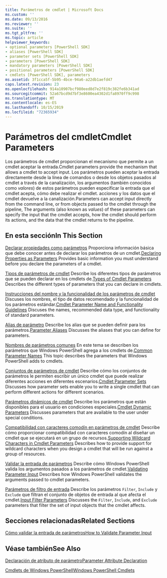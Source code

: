 ```yaml
---
title: Parámetros de cmdlet | Microsoft Docs
ms.custom: ''
ms.date: 09/13/2016
ms.reviewer: ''
ms.suite: ''
ms.tgt_pltfrm: ''
ms.topic: article
helpviewer_keywords:
- optional parameters [PowerShell SDK]
- aliases [PowerShell SDK]
- parameter sets [PowerShell SDK]
- parameters [PowerShell SDK]
- mandatory parameters [PowerShell SDK]
- positional parameters [PowerShell SDK]
- cmdlets [PowerShell SDK], parameters
ms.assetid: 3f1cca5f-5b95-4bce-94a6-a22db1aefd47
caps.latest.revision: 23
ms.openlocfilehash: 914a10907bcf980eed8d7e2f819c382fe6b341ad
ms.sourcegitcommit: 52a67bcd9d7bf3e8600ea4302d1fa8970ff9c998
ms.translationtype: MT
ms.contentlocale: es-ES
ms.lasthandoff: 10/15/2019
ms.locfileid: "72365934"
---
```

# <a name="cmdlet-parameters"></a><span data-ttu-id="77085-102">Parámetros del cmdlet</span><span class="sxs-lookup"><span data-stu-id="77085-102">Cmdlet Parameters</span></span>

<span data-ttu-id="77085-103">Los parámetros de cmdlet proporcionan el mecanismo que permite a un cmdlet aceptar la entrada.</span><span class="sxs-lookup"><span data-stu-id="77085-103">Cmdlet parameters provide the mechanism that allows a cmdlet to accept input.</span></span> <span data-ttu-id="77085-104">Los parámetros pueden aceptar la entrada directamente desde la línea de comandos o desde los objetos pasados al cmdlet a través de la canalización, los argumentos (también conocidos como *valores*) de estos parámetros pueden especificar la entrada que el cmdlet acepta, cómo debe realizar el cmdlet. acciones y los datos que el cmdlet devuelve a la canalización.</span><span class="sxs-lookup"><span data-stu-id="77085-104">Parameters can accept input directly from the command line, or from objects passed to the cmdlet through the pipeline, The arguments (also known as *values*) of these parameters can specify the input that the cmdlet accepts, how the cmdlet should perform its actions, and the data that the cmdlet returns to the pipeline.</span></span>

## <a name="in-this-section"></a><span data-ttu-id="77085-105">En esta sección</span><span class="sxs-lookup"><span data-stu-id="77085-105">In This Section</span></span>

<span data-ttu-id="77085-106">[Declarar propiedades como parámetros](./declaring-properties-as-parameters.md) Proporciona información básica que debe conocer antes de declarar los parámetros de un cmdlet.</span><span class="sxs-lookup"><span data-stu-id="77085-106">[Declaring Properties as Parameters](./declaring-properties-as-parameters.md) Provides basic information you must understand before you declare the parameters of a cmdlet.</span></span>

<span data-ttu-id="77085-107">[Tipos de parámetros de cmdlet](./types-of-cmdlet-parameters.md) Describe los diferentes tipos de parámetros que se pueden declarar en los cmdlets de.</span><span class="sxs-lookup"><span data-stu-id="77085-107">[Types of Cmdlet Parameters](./types-of-cmdlet-parameters.md) Describes the different types of parameters that you can declare in cmdlets.</span></span>

<span data-ttu-id="77085-108">[Instrucciones del nombre y la funcionalidad de los parámetros de cmdlet](./standard-cmdlet-parameter-names-and-types.md) Discuses los nombres, el tipo de datos recomendado y la funcionalidad de los parámetros estándar.</span><span class="sxs-lookup"><span data-stu-id="77085-108">[Cmdlet Parameter Name and Functionality Guidelines](./standard-cmdlet-parameter-names-and-types.md) Discuses the names, recommended data type, and functionality of standard parameters.</span></span>

<span data-ttu-id="77085-109">[Alias de parámetro](./parameter-aliases.md) Describe los alias que se pueden definir para los parámetros.</span><span class="sxs-lookup"><span data-stu-id="77085-109">[Parameter Aliases](./parameter-aliases.md) Discusses the aliases that you can define for parameters.</span></span>

<span data-ttu-id="77085-110">[Nombres de parámetros comunes](./common-parameter-names.md) En este tema se describen los parámetros que Windows PowerShell agrega a los cmdlets de.</span><span class="sxs-lookup"><span data-stu-id="77085-110">[Common Parameter Names](./common-parameter-names.md) This topic describes the parameters that Windows PowerShell adds to cmdlets.</span></span>

<span data-ttu-id="77085-111">[Conjuntos de parámetros de cmdlet](./cmdlet-parameter-sets.md) Describe cómo los conjuntos de parámetros le permiten escribir un único cmdlet que puede realizar diferentes acciones en diferentes escenarios.</span><span class="sxs-lookup"><span data-stu-id="77085-111">[Cmdlet Parameter Sets](./cmdlet-parameter-sets.md) Discusses how parameter sets enable you to write a single cmdlet that can perform different actions for different scenarios.</span></span>

<span data-ttu-id="77085-112">[Parámetros dinámicos de cmdlet](./cmdlet-dynamic-parameters.md) Describe los parámetros que están disponibles para el usuario en condiciones especiales.</span><span class="sxs-lookup"><span data-stu-id="77085-112">[Cmdlet Dynamic Parameters](./cmdlet-dynamic-parameters.md) Discusses parameters that are available to the user under special conditions.</span></span>

<span data-ttu-id="77085-113">[Compatibilidad con caracteres comodín en parámetros de cmdlet](./supporting-wildcard-characters-in-cmdlet-parameters.md) Describe cómo proporcionar compatibilidad con caracteres comodín al diseñar un cmdlet que se ejecutará en un grupo de recursos.</span><span class="sxs-lookup"><span data-stu-id="77085-113">[Supporting Wildcard Characters in Cmdlet Parameters](./supporting-wildcard-characters-in-cmdlet-parameters.md) Describes how to provide support for wildcard characters when you design a cmdlet that will be run against a group of resources.</span></span>

<span data-ttu-id="77085-114">[Validar la entrada de parámetros](./validating-parameter-input.md) Describe cómo Windows PowerShell valida los argumentos pasados a los parámetros de cmdlet.</span><span class="sxs-lookup"><span data-stu-id="77085-114">[Validating Parameter Input](./validating-parameter-input.md) Describes how Windows PowerShell validates the arguments passed to cmdlet parameters.</span></span>

<span data-ttu-id="77085-115">[Parámetros de filtro de entrada](./input-filter-parameters.md) Describe los parámetros `Filter`, `Include` y `Exclude` que filtran el conjunto de objetos de entrada al que afecta el cmdlet.</span><span class="sxs-lookup"><span data-stu-id="77085-115">[Input Filter Parameters](./input-filter-parameters.md) Discusses the `Filter`, `Include`, and `Exclude` parameters that filter the set of input objects that the cmdlet affects.</span></span>

## <a name="related-sections"></a><span data-ttu-id="77085-116">Secciones relacionadas</span><span class="sxs-lookup"><span data-stu-id="77085-116">Related Sections</span></span>

[<span data-ttu-id="77085-117">Cómo validar la entrada de parámetros</span><span class="sxs-lookup"><span data-stu-id="77085-117">How to Validate Parameter Input</span></span>](./how-to-validate-parameter-input.md)

## <a name="see-also"></a><span data-ttu-id="77085-118">Véase también</span><span class="sxs-lookup"><span data-stu-id="77085-118">See Also</span></span>

[<span data-ttu-id="77085-119">Declaración de atributo de parámetro</span><span class="sxs-lookup"><span data-stu-id="77085-119">Parameter Attribute Declaration</span></span>](./parameter-attribute-declaration.md)

[<span data-ttu-id="77085-120">Cmdlets de Windows PowerShell</span><span class="sxs-lookup"><span data-stu-id="77085-120">Windows PowerShell Cmdlets</span></span>](./cmdlet-overview.md)
